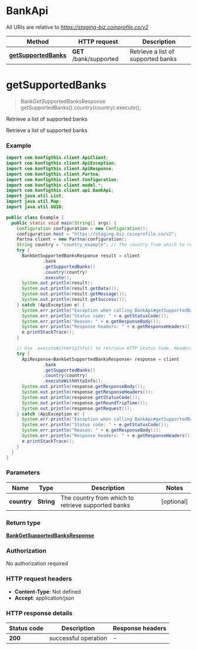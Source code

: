# BankApi

All URIs are relative to *https://staging-biz.coinprofile.co/v2*

| Method | HTTP request | Description |
|------------- | ------------- | -------------|
| [**getSupportedBanks**](BankApi.md#getSupportedBanks) | **GET** /bank/supported | Retrieve a list of supported banks |


<a name="getSupportedBanks"></a>
# **getSupportedBanks**
> BankGetSupportedBanksResponse getSupportedBanks().country(country).execute();

Retrieve a list of supported banks

Retrieve a list of supported banks

### Example
```java
import com.konfigthis.client.ApiClient;
import com.konfigthis.client.ApiException;
import com.konfigthis.client.ApiResponse;
import com.konfigthis.client.Partna;
import com.konfigthis.client.Configuration;
import com.konfigthis.client.model.*;
import com.konfigthis.client.api.BankApi;
import java.util.List;
import java.util.Map;
import java.util.UUID;

public class Example {
  public static void main(String[] args) {
    Configuration configuration = new Configuration();
    configuration.host = "https://staging-biz.coinprofile.co/v2";
    Partna client = new Partna(configuration);
    String country = "country_example"; // The country from which to retrieve supported banks
    try {
      BankGetSupportedBanksResponse result = client
              .bank
              .getSupportedBanks()
              .country(country)
              .execute();
      System.out.println(result);
      System.out.println(result.getData());
      System.out.println(result.getMessage());
      System.out.println(result.getSuccess());
    } catch (ApiException e) {
      System.err.println("Exception when calling BankApi#getSupportedBanks");
      System.err.println("Status code: " + e.getStatusCode());
      System.err.println("Reason: " + e.getResponseBody());
      System.err.println("Response headers: " + e.getResponseHeaders());
      e.printStackTrace();
    }

    // Use .executeWithHttpInfo() to retrieve HTTP Status Code, Headers and Request
    try {
      ApiResponse<BankGetSupportedBanksResponse> response = client
              .bank
              .getSupportedBanks()
              .country(country)
              .executeWithHttpInfo();
      System.out.println(response.getResponseBody());
      System.out.println(response.getResponseHeaders());
      System.out.println(response.getStatusCode());
      System.out.println(response.getRoundTripTime());
      System.out.println(response.getRequest());
    } catch (ApiException e) {
      System.err.println("Exception when calling BankApi#getSupportedBanks");
      System.err.println("Status code: " + e.getStatusCode());
      System.err.println("Reason: " + e.getResponseBody());
      System.err.println("Response headers: " + e.getResponseHeaders());
      e.printStackTrace();
    }
  }
}

```

### Parameters

| Name | Type | Description  | Notes |
|------------- | ------------- | ------------- | -------------|
| **country** | **String**| The country from which to retrieve supported banks | [optional] |

### Return type

[**BankGetSupportedBanksResponse**](BankGetSupportedBanksResponse.md)

### Authorization

No authorization required

### HTTP request headers

 - **Content-Type**: Not defined
 - **Accept**: application/json

### HTTP response details
| Status code | Description | Response headers |
|-------------|-------------|------------------|
| **200** | successful operation |  -  |

